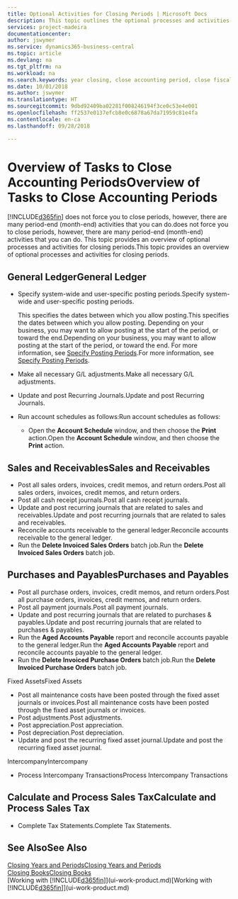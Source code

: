 ```yaml
---
title: Optional Activities for Closing Periods | Microsoft Docs
description: This topic outlines the optional processes and activities for closing accounting periods in Business Central.
services: project-madeira
documentationcenter: 
author: jswymer
ms.service: dynamics365-business-central
ms.topic: article
ms.devlang: na
ms.tgt_pltfrm: na
ms.workload: na
ms.search.keywords: year closing, close accounting period, close fiscal year, aging, creditor payments, vendor payments
ms.date: 10/01/2018
ms.author: jswymer
ms.translationtype: HT
ms.sourcegitcommit: 9dbd92409ba02281f008246194f3ce0c53e4e001
ms.openlocfilehash: ff2537e0137efcb8e0c6878a67da71959c81e4fa
ms.contentlocale: en-ca
ms.lasthandoff: 09/28/2018

---
```

# <a name="overview-of-tasks-to-close-accounting-periods"></a><span data-ttu-id="9aabe-103">Overview of Tasks to Close Accounting Periods</span><span class="sxs-lookup"><span data-stu-id="9aabe-103">Overview of Tasks to Close Accounting Periods</span></span>
[!INCLUDE[d365fin](includes/d365fin_md.md)] <span data-ttu-id="9aabe-104">does not force you to close periods, however, there are many period-end (month-end) activities that you can do.</span><span class="sxs-lookup"><span data-stu-id="9aabe-104">does not force you to close periods, however, there are many period-end (month-end) activities that you can do.</span></span> <span data-ttu-id="9aabe-105">This topic provides an overview of optional processes and activities for closing periods.</span><span class="sxs-lookup"><span data-stu-id="9aabe-105">This topic provides an overview of optional processes and activities for closing periods.</span></span>  

## <a name="general-ledger"></a><span data-ttu-id="9aabe-106">General Ledger</span><span class="sxs-lookup"><span data-stu-id="9aabe-106">General Ledger</span></span>
* <span data-ttu-id="9aabe-107">Specify system-wide and user-specific posting periods.</span><span class="sxs-lookup"><span data-stu-id="9aabe-107">Specify system-wide and user-specific posting periods.</span></span>  

    <span data-ttu-id="9aabe-108">This specifies the dates between which you allow posting.</span><span class="sxs-lookup"><span data-stu-id="9aabe-108">This specifies the dates between which you allow posting.</span></span> <span data-ttu-id="9aabe-109">Depending on your business, you may want to allow posting at the start of the period, or toward the end.</span><span class="sxs-lookup"><span data-stu-id="9aabe-109">Depending on your business, you may want to allow posting at the start of the period, or toward the end.</span></span> <span data-ttu-id="9aabe-110">For more information, see [Specify Posting Periods](finance-how-specify-posting-periods.md).</span><span class="sxs-lookup"><span data-stu-id="9aabe-110">For more information, see [Specify Posting Periods](finance-how-specify-posting-periods.md).</span></span>  
* <span data-ttu-id="9aabe-111">Make all necessary G/L adjustments.</span><span class="sxs-lookup"><span data-stu-id="9aabe-111">Make all necessary G/L adjustments.</span></span>  
* <span data-ttu-id="9aabe-112">Update and post Recurring Journals.</span><span class="sxs-lookup"><span data-stu-id="9aabe-112">Update and post Recurring Journals.</span></span>  
  <!--* Process Consolidations-->
* <span data-ttu-id="9aabe-113">Run account schedules as follows:</span><span class="sxs-lookup"><span data-stu-id="9aabe-113">Run account schedules as follows:</span></span>  
  * <span data-ttu-id="9aabe-114">Open the **Account Schedule** window, and then choose the **Print** action.</span><span class="sxs-lookup"><span data-stu-id="9aabe-114">Open the **Account Schedule** window, and then choose the **Print** action.</span></span>  

## <a name="sales-and-receivables"></a><span data-ttu-id="9aabe-115">Sales and Receivables</span><span class="sxs-lookup"><span data-stu-id="9aabe-115">Sales and Receivables</span></span>
* <span data-ttu-id="9aabe-116">Post all sales orders, invoices, credit memos, and return orders.</span><span class="sxs-lookup"><span data-stu-id="9aabe-116">Post all sales orders, invoices, credit memos, and return orders.</span></span>  
* <span data-ttu-id="9aabe-117">Post all cash receipt journals.</span><span class="sxs-lookup"><span data-stu-id="9aabe-117">Post all cash receipt journals.</span></span>  
* <span data-ttu-id="9aabe-118">Update and post recurring journals that are related to sales and receivables.</span><span class="sxs-lookup"><span data-stu-id="9aabe-118">Update and post recurring journals that are related to sales and receivables.</span></span>  
* <span data-ttu-id="9aabe-119">Reconcile accounts receivable to the general ledger.</span><span class="sxs-lookup"><span data-stu-id="9aabe-119">Reconcile accounts receivable to the general ledger.</span></span>  
* <span data-ttu-id="9aabe-120">Run the **Delete Invoiced Sales Orders** batch job.</span><span class="sxs-lookup"><span data-stu-id="9aabe-120">Run the **Delete Invoiced Sales Orders** batch job.</span></span>  

## <a name="purchases-and-payables"></a><span data-ttu-id="9aabe-121">Purchases and Payables</span><span class="sxs-lookup"><span data-stu-id="9aabe-121">Purchases and Payables</span></span>
* <span data-ttu-id="9aabe-122">Post all purchase orders, invoices, credit memos, and return orders.</span><span class="sxs-lookup"><span data-stu-id="9aabe-122">Post all purchase orders, invoices, credit memos, and return orders.</span></span>  
* <span data-ttu-id="9aabe-123">Post all payment journals.</span><span class="sxs-lookup"><span data-stu-id="9aabe-123">Post all payment journals.</span></span>  
* <span data-ttu-id="9aabe-124">Update and post recurring journals that are related to purchases & payables.</span><span class="sxs-lookup"><span data-stu-id="9aabe-124">Update and post recurring journals that are related to purchases & payables.</span></span>  
* <span data-ttu-id="9aabe-125">Run the **Aged Accounts Payable** report and reconcile accounts payable to the general ledger.</span><span class="sxs-lookup"><span data-stu-id="9aabe-125">Run the **Aged Accounts Payable** report and reconcile accounts payable to the general ledger.</span></span>  
* <span data-ttu-id="9aabe-126">Run the **Delete Invoiced Purchase Orders** batch job.</span><span class="sxs-lookup"><span data-stu-id="9aabe-126">Run the **Delete Invoiced Purchase Orders** batch job.</span></span>  

<span data-ttu-id="9aabe-127">Fixed Assets</span><span class="sxs-lookup"><span data-stu-id="9aabe-127">Fixed Assets</span></span>
* <span data-ttu-id="9aabe-128">Post all maintenance costs have been posted through the fixed asset journals or invoices.</span><span class="sxs-lookup"><span data-stu-id="9aabe-128">Post all maintenance costs have been posted through the fixed asset journals or invoices.</span></span>
* <span data-ttu-id="9aabe-129">Post adjustments.</span><span class="sxs-lookup"><span data-stu-id="9aabe-129">Post adjustments.</span></span>
* <span data-ttu-id="9aabe-130">Post appreciation.</span><span class="sxs-lookup"><span data-stu-id="9aabe-130">Post appreciation.</span></span>
* <span data-ttu-id="9aabe-131">Post depreciation.</span><span class="sxs-lookup"><span data-stu-id="9aabe-131">Post depreciation.</span></span>
* <span data-ttu-id="9aabe-132">Update and post the recurring fixed asset journal.</span><span class="sxs-lookup"><span data-stu-id="9aabe-132">Update and post the recurring fixed asset journal.</span></span>

<span data-ttu-id="9aabe-133">Intercompany</span><span class="sxs-lookup"><span data-stu-id="9aabe-133">Intercompany</span></span>
* <span data-ttu-id="9aabe-134">Process Intercompany Transactions</span><span class="sxs-lookup"><span data-stu-id="9aabe-134">Process Intercompany Transactions</span></span>

## <a name="calculate-and-process-sales-tax"></a><span data-ttu-id="9aabe-135">Calculate and Process Sales Tax</span><span class="sxs-lookup"><span data-stu-id="9aabe-135">Calculate and Process Sales Tax</span></span>
* <span data-ttu-id="9aabe-136">Complete Tax Statements.</span><span class="sxs-lookup"><span data-stu-id="9aabe-136">Complete Tax Statements.</span></span>  

## <a name="see-also"></a><span data-ttu-id="9aabe-137">See Also</span><span class="sxs-lookup"><span data-stu-id="9aabe-137">See Also</span></span>
[<span data-ttu-id="9aabe-138">Closing Years and Periods</span><span class="sxs-lookup"><span data-stu-id="9aabe-138">Closing Years and Periods</span></span>](year-close-years-periods.md)  
[<span data-ttu-id="9aabe-139">Closing Books</span><span class="sxs-lookup"><span data-stu-id="9aabe-139">Closing Books</span></span>](year-close-books.md)  
<span data-ttu-id="9aabe-140">[Working with [!INCLUDE[d365fin](includes/d365fin_md.md)]](ui-work-product.md)</span><span class="sxs-lookup"><span data-stu-id="9aabe-140">[Working with [!INCLUDE[d365fin](includes/d365fin_md.md)]](ui-work-product.md)</span></span>

